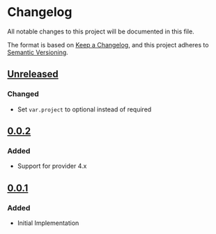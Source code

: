 # Changelog

All notable changes to this project will be documented in this file.

The format is based on [Keep a Changelog](https://keepachangelog.com/en/1.0.0/),
and this project adheres to [Semantic Versioning](https://semver.org/spec/v2.0.0.html).

## [Unreleased]

### Changed

- Set `var.project` to optional instead of required

## [0.0.2]

### Added

- Support for provider 4.x

## [0.0.1]

### Added

- Initial Implementation

<!-- markdown-link-check-disable -->

[unreleased]: https://github.com/mineiros-io/terraform-google-network-vpc/compare/v0.0.2...HEAD
[0.0.2]: https://github.com/mineiros-io/terraform-google-network-vpc/compare/v0.0.1...v0.0.2
[0.0.1]: https://github.com/mineiros-io/terraform-google-network-vpc/releases/tag/v0.0.1

<!-- markdown-link-check-disabled -->
